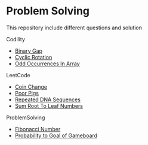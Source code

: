 # Problem Solving
This repository include different questions and solution

Codility
- [Binary Gap](https://github.com/RaysonYeungHK/problem_solving/tree/master/Codility/src/com/codepicker/exercise/binarygap)
- [Cyclic Rotation](https://github.com/RaysonYeungHK/problem_solving/tree/master/Codility/src/com/codepicker/exercise/cyclicrotation)
- [Odd Occurrences In Array](https://github.com/RaysonYeungHK/problem_solving/tree/master/Codility/src/com/codepicker/exercise/oddoccurrencesinarray)

LeetCode
- [Coin Change](https://github.com/RaysonYeungHK/problem_solving/tree/master/LeetCode/src/com/codepicker/exercise/coinchange)
- [Poor Pigs](https://github.com/RaysonYeungHK/problem_solving/tree/master/LeetCode/src/com/codepicker/exercise/poorpigs)
- [Repeated DNA Sequences](https://github.com/RaysonYeungHK/problem_solving/tree/master/LeetCode/src/com/codepicker/exercise/repeateddnasequence)
- [Sum Root To Leaf Numbers](https://github.com/RaysonYeungHK/problem_solving/tree/master/LeetCode/src/com/codepicker/exercise/sumroottoleafnumbers)

ProblemSolving
- [Fibonacci Number](https://github.com/RaysonYeungHK/problem_solving/tree/master/ProblemSolving/src/com/codepicker/exercise/fibonaccinumber)
- [Probability to Goal of Gameboard](https://github.com/RaysonYeungHK/problem_solving/tree/master/ProblemSolving/src/com/codepicker/exercise/dice/gameboard)